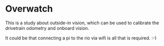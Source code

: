 # Overwatch

This is a study about outside-in vision, which can be used
to calibrate the drivetrain odometry and onboard vision.

It could be that connecting a pi to the rio via wifi is all 
that is required.  :-)